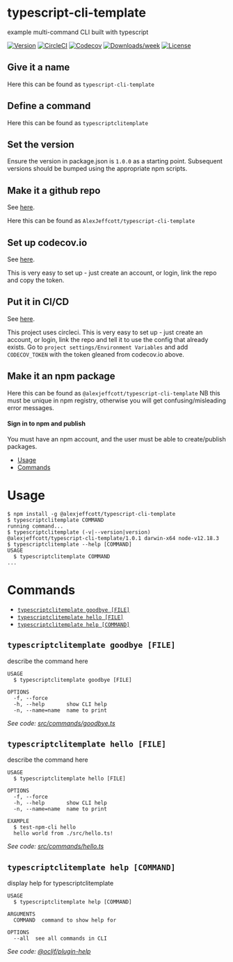 typescript-cli-template
=======================

example multi-command CLI built with typescript

[![Version](https://img.shields.io/npm/v/@oclif/example-multi-ts.svg)](https://npmjs.org/package/@alexjeffcott/typescript-cli-template)
[![CircleCI](https://circleci.com/gh/AlexJeffcott/typescript-cli-template/tree/master.svg?style=shield)](https://circleci.com/gh/AlexJeffcott/typescript-cli-template/tree/master)
[![Codecov](https://codecov.io/gh/alexjeffcott/typescript-cli-template/branch/master/graph/badge.svg)](https://codecov.io/gh/alexjeffcott/typescript-cli-template)
[![Downloads/week](https://img.shields.io/npm/dw/@alexjeffcott/typescript-cli-template.svg)](https://npmjs.org/package/@alexjeffcott/typescript-cli-template)
[![License](https://img.shields.io/npm/l/@alexjeffcott/typescript-cli-template.svg)](https://github.com/alexjeffcott/typescript-cli-template/blob/master/package.json)

## Give it a name
Here this can be found as `typescript-cli-template`

## Define a command
Here this can be found as `typescriptclitemplate`

## Set the version
Ensure the version in package.json is `1.0.0` as a starting point. 
Subsequent versions should be bumped using the appropriate npm scripts.

## Make it a github repo
See [here](https://github.com/AlexJeffcott/typescript-cli-template).

Here this can be found as `AlexJeffcott/typescript-cli-template`

## Set up codecov.io
See [here](https://codecov.io/gh/AlexJeffcott/typescript-cli-template).

This is very easy to set up - just create an account, or login, link the repo and copy the token.

## Put it in CI/CD
See [here](https://app.circleci.com/pipelines/github/AlexJeffcott/typescript-cli-template).

This project uses circleci. This is very easy to set up - just create an account, or login, link the repo and tell it to use the config that already exists.
Go to `project settings/Environment Variables` and add `CODECOV_TOKEN` with the token gleaned from codecov.io above.

## Make it an npm package
Here this can be found as `@alexjeffcott/typescript-cli-template`
NB this must be unique in npm registry, otherwise you will get confusing/misleading error messages.

#### Sign in to npm and publish
You must have an npm account, and the user must be able to create/publish packages.

<!-- toc -->
* [Usage](#usage)
* [Commands](#commands)
<!-- tocstop -->
# Usage
<!-- usage -->
```sh-session
$ npm install -g @alexjeffcott/typescript-cli-template
$ typescriptclitemplate COMMAND
running command...
$ typescriptclitemplate (-v|--version|version)
@alexjeffcott/typescript-cli-template/1.0.1 darwin-x64 node-v12.18.3
$ typescriptclitemplate --help [COMMAND]
USAGE
  $ typescriptclitemplate COMMAND
...
```
<!-- usagestop -->
# Commands
<!-- commands -->
* [`typescriptclitemplate goodbye [FILE]`](#typescriptclitemplate-goodbye-file)
* [`typescriptclitemplate hello [FILE]`](#typescriptclitemplate-hello-file)
* [`typescriptclitemplate help [COMMAND]`](#typescriptclitemplate-help-command)

## `typescriptclitemplate goodbye [FILE]`

describe the command here

```
USAGE
  $ typescriptclitemplate goodbye [FILE]

OPTIONS
  -f, --force
  -h, --help       show CLI help
  -n, --name=name  name to print
```

_See code: [src/commands/goodbye.ts](https://github.com/AlexJeffcott/typescript-cli-template/blob/v1.0.1/src/commands/goodbye.ts)_

## `typescriptclitemplate hello [FILE]`

describe the command here

```
USAGE
  $ typescriptclitemplate hello [FILE]

OPTIONS
  -f, --force
  -h, --help       show CLI help
  -n, --name=name  name to print

EXAMPLE
  $ test-npm-cli hello
  hello world from ./src/hello.ts!
```

_See code: [src/commands/hello.ts](https://github.com/AlexJeffcott/typescript-cli-template/blob/v1.0.1/src/commands/hello.ts)_

## `typescriptclitemplate help [COMMAND]`

display help for typescriptclitemplate

```
USAGE
  $ typescriptclitemplate help [COMMAND]

ARGUMENTS
  COMMAND  command to show help for

OPTIONS
  --all  see all commands in CLI
```

_See code: [@oclif/plugin-help](https://github.com/oclif/plugin-help/blob/v3.2.0/src/commands/help.ts)_
<!-- commandsstop -->
